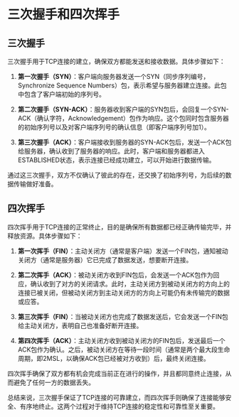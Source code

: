 # **三次握手和四次挥手**

## **三次握手**

三次握手用于TCP连接的建立，确保双方都能发送和接收数据。具体步骤如下：

1. **第一次握手（SYN）**：客户端向服务器发送一个SYN（同步序列编号，Synchronize Sequence Numbers）包，表示希望与服务器建立连接。此包中包含了客户端初始的序列号。

2. **第二次握手（SYN-ACK）**：服务器收到客户端的SYN包后，会回复一个SYN-ACK（确认字符，Acknowledgement）包作为响应。这个包同时包含服务器的初始序列号以及对客户端序列号的确认信息（即客户端序列号加1）。

3. **第三次握手（ACK）**：客户端接收到服务器的SYN-ACK包后，发送一个ACK包给服务器，确认收到了服务器的响应。此时，客户端和服务器都进入ESTABLISHED状态，表示连接已经成功建立，可以开始进行数据传输。

通过这三次握手，双方不仅确认了彼此的存在，还交换了初始序列号，为后续的数据传输做好准备。

## **四次挥手**

四次挥手用于TCP连接的正常终止，目的是确保所有数据都已经正确传输完毕，并释放资源。具体步骤如下：

1. **第一次挥手（FIN）**：主动关闭方（通常是客户端）发送一个FIN包，通知被动关闭方（通常是服务器）它已完成了数据发送，想要断开连接。

2. **第二次挥手（ACK）**：被动关闭方收到FIN包后，会发送一个ACK包作为回应，确认收到了对方的关闭请求。此时，主动关闭方到被动关闭方的方向上的连接已被关闭，但被动关闭方到主动关闭方的方向上可能仍有未传输完的数据或应答。

3. **第三次挥手（FIN）**：当被动关闭方也完成了数据发送后，它会发送一个FIN包给主动关闭方，表明自己也准备好断开连接。

4. **第四次挥手（ACK）**：主动关闭方收到被动关闭方的FIN包后，发送最后一个ACK包作为确认。之后，被动关闭方在等待一段时间（通常是两个最大段生命周期，即2MSL，以确保ACK包已经被对方收到）后，最终关闭连接。

四次挥手确保了双方都有机会完成当前正在进行的操作，并且都同意终止连接，从而避免了任何一方的数据丢失。

总结来说，三次握手保证了TCP连接的可靠建立，而四次挥手则确保了连接能够安全、有序地终止。这两个过程对于维持TCP连接的稳定性和可靠性至关重要。